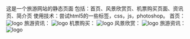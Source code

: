 这是一个旅游网站的静态页面 
包括：首页、风景欣赏页、机票购买页面、资讯页、简介页
使用技术：尝试html5的一些标签，css，js，photoshop。
首页：
![logo](https://github.com/YMBo/-tour/blob/master/PC/index.png)
旅游资讯：
![logo](https://github.com/YMBo/-tour/blob/master/PC/information.png)
机票购买：
![logo](https://github.com/YMBo/-tour/blob/master/PC/buy.png)
风景欣赏：
![logo](https://github.com/YMBo/-tour/blob/master/PC/scenery.png)
旅游资讯：
![logo](https://github.com/YMBo/-tour/blob/master/PC/about.png)

